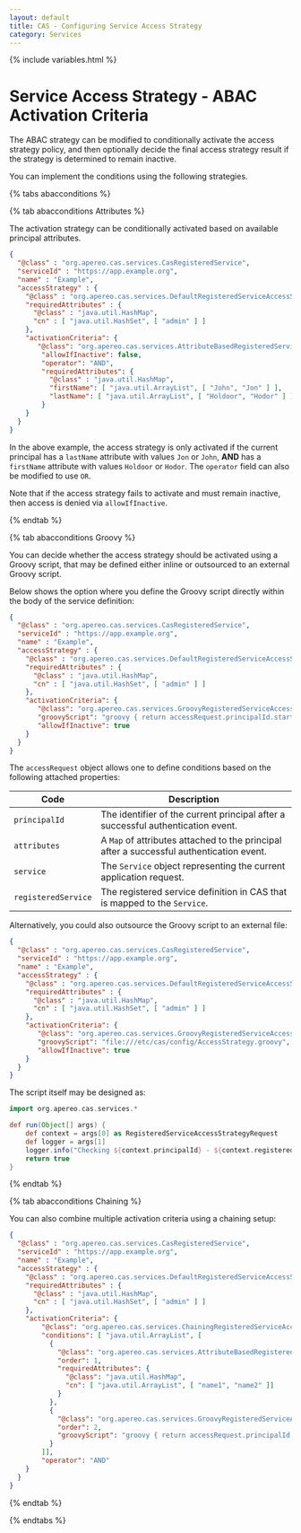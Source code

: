 ```yaml
---
layout: default
title: CAS - Configuring Service Access Strategy
category: Services
---
```


{% include variables.html %}

# Service Access Strategy - ABAC Activation Criteria
                                                                 
The ABAC strategy can be modified to conditionally activate the access strategy policy, and then optionally decide
the final access strategy result if the strategy is determined to remain inactive. 

You can implement the conditions using the following strategies.

{% tabs abacconditions %}

{% tab abacconditions Attributes %}

The activation strategy can be conditionally activated based on available principal attributes.

```json
{
  "@class" : "org.apereo.cas.services.CasRegisteredService",
  "serviceId" : "https://app.example.org",
  "name" : "Example",
  "accessStrategy" : {
    "@class" : "org.apereo.cas.services.DefaultRegisteredServiceAccessStrategy",
    "requiredAttributes" : {
      "@class" : "java.util.HashMap",
      "cn" : [ "java.util.HashSet", [ "admin" ] ]
    },
    "activationCriteria": {
       "@class": "org.apereo.cas.services.AttributeBasedRegisteredServiceAccessStrategyActivationCriteria",
        "allowIfInactive": false,
        "operator": "AND",
        "requiredAttributes": {
          "@class" : "java.util.HashMap",
          "firstName": [ "java.util.ArrayList", [ "John", "Jon" ] ],
          "lastName": [ "java.util.ArrayList", [ "Holdoor", "Hodor" ] ]
        }
    }
  }
}
```

In the above example, the access strategy is only activated if the current principal has a `lastName` attribute with values `Jon` or `John`, 
**AND** has a `firstName` attribute with values `Holdoor` or `Hodor`. The `operator` field can also be modified to use `OR`. 

Note that if the access strategy fails to activate and must remain inactive, then access is denied via `allowIfInactive`.

{% endtab %}

{% tab abacconditions Groovy %}

You can decide whether the access strategy should be activated using a Groovy script, that may be defined either inline
or outsourced to an external Groovy script.

Below shows the option where you define the Groovy script directly within the body of the service definition:

```json
{
  "@class" : "org.apereo.cas.services.CasRegisteredService",
  "serviceId" : "https://app.example.org",
  "name" : "Example",
  "accessStrategy" : {
    "@class" : "org.apereo.cas.services.DefaultRegisteredServiceAccessStrategy",
    "requiredAttributes" : {
      "@class" : "java.util.HashMap",
      "cn" : [ "java.util.HashSet", [ "admin" ] ]
    },
    "activationCriteria": {
       "@class": "org.apereo.cas.services.GroovyRegisteredServiceAccessStrategyActivationCriteria",
       "groovyScript": "groovy { return accessRequest.principalId.startsWith('admin-') }",
       "allowIfInactive": true
    }
  }
}
```

The `accessRequest` object allows one to define conditions based on the following attached properties:

| Code                | Description                                                                              |
|---------------------|------------------------------------------------------------------------------------------|
| `principalId`       | The identifier of the current principal after a successful authentication event.         |
| `attributes`        | A `Map` of attributes attached to the principal after a successful authentication event. |
| `service`           | The `Service` object representing the current application request.                       |
| `registeredService` | The registered service definition in CAS that is mapped to the `Service`.                |

Alternatively, you could also outsource the Groovy script to an external file:

```json
{
  "@class" : "org.apereo.cas.services.CasRegisteredService",
  "serviceId" : "https://app.example.org",
  "name" : "Example",
  "accessStrategy" : {
    "@class" : "org.apereo.cas.services.DefaultRegisteredServiceAccessStrategy",
    "requiredAttributes" : {
      "@class" : "java.util.HashMap",
      "cn" : [ "java.util.HashSet", [ "admin" ] ]
    },
    "activationCriteria": {
       "@class": "org.apereo.cas.services.GroovyRegisteredServiceAccessStrategyActivationCriteria",
       "groovyScript": "file:///etc/cas/config/AccessStrategy.groovy",
       "allowIfInactive": true
    }
  }
}
```

The script itself may be designed as:

```groovy
import org.apereo.cas.services.*

def run(Object[] args) {
    def context = args[0] as RegisteredServiceAccessStrategyRequest
    def logger = args[1]
    logger.info("Checking ${context.principalId} - ${context.registeredService.name}")
    return true
}
```

{% endtab %}

{% tab abacconditions Chaining %}

You can also combine multiple activation criteria using a chaining setup:

```json
{
  "@class" : "org.apereo.cas.services.CasRegisteredService",
  "serviceId" : "https://app.example.org",
  "name" : "Example",
  "accessStrategy" : {
    "@class" : "org.apereo.cas.services.DefaultRegisteredServiceAccessStrategy",
    "requiredAttributes" : {
      "@class" : "java.util.HashMap",
      "cn" : [ "java.util.HashSet", [ "admin" ] ]
    },
    "activationCriteria": {
        "@class": "org.apereo.cas.services.ChainingRegisteredServiceAccessStrategyActivationCriteria",
        "conditions": [ "java.util.ArrayList", [
          {
            "@class": "org.apereo.cas.services.AttributeBasedRegisteredServiceAccessStrategyActivationCriteria",
            "order": 1,
            "requiredAttributes": {
              "@class": "java.util.HashMap",
              "cn": [ "java.util.ArrayList", [ "name1", "name2" ]]
            }
          },
          {
            "@class": "org.apereo.cas.services.GroovyRegisteredServiceAccessStrategyActivationCriteria",
            "order": 2,
            "groovyScript": "groovy { return accessRequest.principalId.startsWith('admin-') }"
          }
        ]],
        "operator": "AND"
    }
  }
}
```

{% endtab %}

{% endtabs %}
